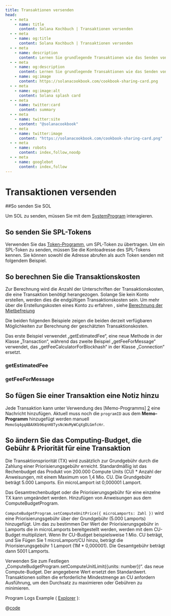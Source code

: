 ```yaml
---
title: Transaktionen versenden
head:
  - - meta
    - name: title
      content: Solana Kochbuch | Transaktionen versenden
  - - meta
    - name: og:title
      content: Solana Kochbuch | Transaktionen versenden
  - - meta
    - name: description
      content: Lernen Sie grundlegende Transaktionen wie das Senden von SOL, SPL-Tokens, das Berechnen von Transaktionskosten und weitere Referenzen zum Aufbauen auf Solana im Solana-Kochbuch.
  - - meta
    - name: og:description
      content: Lernen Sie grundlegende Transaktionen wie das Senden von SOL, SPL-Tokens, das Berechnen von Transaktionskosten und weitere Referenzen zum Aufbauen auf Solana im Solana-Kochbuch.
    - name: og:image
      content: https://solanacookbook.com/cookbook-sharing-card.png
  - - meta
    - name: og:image:alt
      content: Solana splash card
  - - meta
    - name: twitter:card
      content: summary
  - - meta
    - name: twitter:site
      content: "@solanacookbook"
  - - meta
    - name: twitter:image
      content: "https://solanacookbook.com/cookbook-sharing-card.png"
  - - meta
    - name: robots
      content: index,follow,noodp
  - - meta
    - name: googlebot
      content: index,follow
---
```


# Transaktionen versenden

##So senden Sie SOL

Um SOL zu senden, müssen Sie mit dem [SystemProgram][1] interagieren.

<SolanaCodeGroup>
  <SolanaCodeGroupItem title="TS" active>

  <template v-slot:default>

@[code](@/code/basic-transactions/sending-sol/sending-sol.en.ts)

  </template>

  <template v-slot:preview>

@[code](@/code/basic-transactions/sending-sol/sending-sol.preview.en.ts)

  </template>

  </SolanaCodeGroupItem>
  <SolanaCodeGroupItem title="Python">
  <template v-slot:default>

@[code](@/code/basic-transactions/sending-sol/sending-sol.en.py)

  </template>

  <template v-slot:preview>

@[code](@/code/basic-transactions/sending-sol/sending-sol.preview.en.py)

  </template>
  </SolanaCodeGroupItem>
  <SolanaCodeGroupItem title="Wallet-Adapter">
  <template v-slot:default>

@[code](@/code/basic-transactions/sending-sol/sending-sol.adapter.en.tsx)

  </template>

  <template v-slot:preview>

@[code](@/code/basic-transactions/sending-sol/sending-sol.adapter.preview.en.tsx)

  </template>
  </SolanaCodeGroupItem>
   <SolanaCodeGroupItem title="Rust" active>
  <template v-slot:default>

@[code](@/code/basic-transactions/sending-sol/sending-sol.en.rs)

  </template>

  <template v-slot:preview>

@[code](@/code/basic-transactions/sending-sol/sending-sol.preview.rs)

  </template>
  </SolanaCodeGroupItem>
  <SolanaCodeGroupItem title="CLI">
  <template v-slot:default>

@[code](@/code/basic-transactions/sending-sol/sending-sol.en.sh)

  </template>

  <template v-slot:preview>

@[code](@/code/basic-transactions/sending-sol/sending-sol.en.sh)

  </template>
  </SolanaCodeGroupItem>

</SolanaCodeGroup>

[1]: https://docs.solana.com/developing/runtime-facilities/programs#system-program

## So senden Sie SPL-Tokens

Verwenden Sie das [Token-Programm][1], um SPL-Token zu übertragen. Um ein SPL-Token zu senden, müssen Sie die Kontoadresse des SPL-Tokens kennen. Sie können sowohl die Adresse abrufen als auch Token senden
mit folgendem Beispiel.

<SolanaCodeGroup>
  <SolanaCodeGroupItem title="TS" active>

  <template v-slot:default>

@[code](@/code/basic-transactions/sending-spl-token/sending-spl-token.en.ts)

  </template>

  <template v-slot:preview>

@[code](@/code/basic-transactions/sending-spl-token/sending-spl-token.preview.en.ts)

  </template>

  </SolanaCodeGroupItem>
  <SolanaCodeGroupItem title="Wallet-Adapter">
  <template v-slot:default>

@[code](@/code/basic-transactions/sending-spl-token/sending-spl-token.adapter.en.tsx)

  </template>

  <template v-slot:preview>

@[code](@/code/basic-transactions/sending-spl-token/sending-spl-token.adapter.preview.en.tsx)

  </template>
  </SolanaCodeGroupItem>
  <SolanaCodeGroupItem title="CLI">
  <template v-slot:default>

@[code](@/code/basic-transactions/sending-spl-token/sending-spl-token.en.sh)

  </template>

  <template v-slot:preview>

@[code](@/code/basic-transactions/sending-spl-token/sending-spl-token.en.sh)

  </template>
  </SolanaCodeGroupItem>

</SolanaCodeGroup>

[1]: https://spl.solana.com/token

## So berechnen Sie die Transaktionskosten

Zur Berechnung wird die Anzahl der Unterschriften der Transaktionskosten, die eine Transaktion benötigt
herangezogen. Solange Sie kein Konto erstellen, werden dies die endgültigen Transaktionskosten sein. Um mehr über die Erstellungskosten eines Konto zu erfahren
, siehe [Berechnung der Mietbefreiung](accounts.md#calculating-rent-exemption)

Die beiden folgenden Beispiele zeigen die beiden derzeit verfügbaren Möglichkeiten zur Berechnung der geschätzten Transaktionskosten.

Das erste Beispiel verwendet „getEstimatedFee“, eine neue Methode in der Klasse „Transaction“, während das zweite Beispiel „getFeeForMessage“ verwendet, das „getFeeCalculatorForBlockhash“ in der Klasse „Connection“ ersetzt.

### getEstimatedFee

<SolanaCodeGroup>
    <SolanaCodeGroupItem title="TS" active>

  <template v-slot:default>

@[code](@/code/basic-transactions/calc-tx-cost/calc-tx-est-fees.en.ts)

  </template>

  <template v-slot:preview>

@[code](@/code/basic-transactions/calc-tx-cost/calc-tx-est-fees.preview.en.ts)

  </template>

  </SolanaCodeGroupItem>
</SolanaCodeGroup>

### getFeeForMessage

<SolanaCodeGroup>
    <SolanaCodeGroupItem title="TS" active>

  <template v-slot:default>

@[code](@/code/basic-transactions/calc-tx-cost/calc-tx-est-fees-for-message.en.ts)

  </template>

  <template v-slot:preview>

@[code](@/code/basic-transactions/calc-tx-cost/calc-tx-est-fees-for-message.preview.en.ts)

  </template>

  </SolanaCodeGroupItem>
</SolanaCodeGroup>

## So fügen Sie einer Transaktion eine Notiz hinzu

Jede Transaktion kann unter Verwendung des [Memo-Programms] [2] eine Nachricht hinzufügen.
Aktuell muss noch die `programID` aus dem **Memo-Programm** hinzugefügt werden
manuell `MemoSq4gqABAXKb96qnH8TysNcWxMyWCqXgDLGmfcHr`.

<SolanaCodeGroup>
  <SolanaCodeGroupItem title="TS" active>

  <template v-slot:default>

@[code](@/code/basic-transactions/memo/memo.en.ts)

  </template>

  <template v-slot:preview>

@[code](@/code/basic-transactions/memo/memo.preview.en.ts)

  </template>

  </SolanaCodeGroupItem>
  <SolanaCodeGroupItem title="Wallet-Adapter">
  <template v-slot:default>

@[code](@/code/basic-transactions/memo/memo.adapter.en.tsx)

  </template>

  <template v-slot:preview>

@[code](@/code/basic-transactions/memo/memo.adapter.preview.en.tsx)

  </template>
  </SolanaCodeGroupItem>
  <SolanaCodeGroupItem title="CLI">
  <template v-slot:default>

@[code](@/code/basic-transactions/memo/memo.en.sh)

  </template>

  <template v-slot:preview>

@[code](@/code/basic-transactions/memo/memo.en.sh)

  </template>
  </SolanaCodeGroupItem>

</SolanaCodeGroup>

## So ändern Sie das Computing-Budget, die Gebühr &amp; Priorität für eine Transaktion

Die Transaktionspriorität (TX) wird zusätzlich zur Grundgebühr durch die Zahlung einer Priorisierungsgebühr erreicht.
Standardmäßig ist das Rechenbudget das Produkt von
200.000 Compute Units (CU) * Anzahl der Anweisungen, mit einem Maximum von 1,4 Mio. CU.
Die Grundgebühr beträgt 5.000 Lamports. Ein microLamport ist 0,000001 Lamport.

Das Gesamtrechenbudget oder die Priorisierungsgebühr für eine einzelne TX kann umgeändert werden.
Hinzufügen von Anweisungen aus dem ComputeBudgetProgram.

`ComputeBudgetProgram.setComputeUnitPrice({ microLamports: Zahl })`
wird eine Priorisierungsgebühr über der Grundgebühr (5.000 Lamports) hinzugefügt. Um das zu bestimmen Der Wert der Priorisierungsgebühr in Lamports
die in microLamports bereitgestellt werden, werden mit dem CU-Budget multipliziert. Wenn Ihr CU-Budget beispielsweise 1 Mio. CU beträgt, und Sie
Fügen Sie 1 microLamport/CU hinzu, beträgt die Priorisierungsgebühr 1 Lamport (1M * 0,000001).
Die Gesamtgebühr beträgt dann 5001 Lamports.

Verwenden Sie zum Festlegen „ComputeBudgetProgram.setComputeUnitLimit({units: number})“.
das neue Compute-Budget. Der angegebene Wert ersetzt den Standardwert.
Transaktionen sollten die erforderliche Mindestmenge an CU anfordern
Ausführung, um den Durchsatz zu maximieren oder Gebühren zu minimieren.

<SolanaCodeGroup>
  <SolanaCodeGroupItem title="TS" active>

  <template v-slot:default>

@[code](@/code/basic-transactions/compute-budget/computeBudget.en.tsx)

  </template>

  <template v-slot:preview>

@[code](@/code/basic-transactions/compute-budget/computeBudget.preview.en.tsx))

  </template>

  </SolanaCodeGroupItem>
  <SolanaCodeGroupItem title="Rust">
  <template v-slot:default>

@[code](@/code/basic-transactions/compute-budget/computeBudget.en.rs))

  </template>

  <template v-slot:preview>

@[code](@/code/basic-transactions/compute-budget/computeBudget.preview.en.rs))

  </template>
  </SolanaCodeGroupItem>

</SolanaCodeGroup>

Program Logs Example ( [Explorer](https://explorer.solana.com/tx/2mNPXeoy3kFxo12L8avsEoep65S4Ehvw2sheduDrAXbmmNJwTtXNmUrb5MM3s15eki2MWSQrwyKGAUQFZ9wAGo9K/) ):

<CodeGroup>
  <CodeGroupItem title="Log Output">

  @[code](@/code/basic-transactions/compute-budget/log_output.txt)

  </CodeGroupItem>
</CodeGroup>


[2]: https://spl.solana.com/memo
